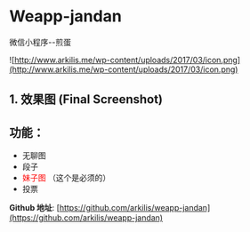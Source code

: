# Weapp-jandan

微信小程序--煎蛋

![http://www.arkilis.me/wp-content/uploads/2017/03/icon.png](http://www.arkilis.me/wp-content/uploads/2017/03/icon.png)

## 1. 效果图 (Final Screenshot)


## 功能：

* 无聊图
* 段子
* <font color='red'>妹子图</font> （这个是必须的）
* 投票


__Github 地址__: [https://github.com/arkilis/weapp-jandan](https://github.com/arkilis/weapp-jandan)
